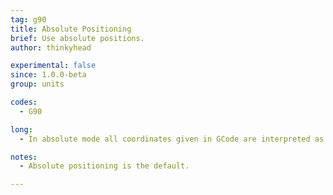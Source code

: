 ```yaml
---
tag: g90
title: Absolute Positioning
brief: Use absolute positions.
author: thinkyhead

experimental: false
since: 1.0.0-beta
group: units

codes:
  - G90

long:
  - In absolute mode all coordinates given in GCode are interpreted as positions in the logical coordinate space. This includes the extruder position unless overridden by [`M83`](M083.html).

notes:
  - Absolute positioning is the default.

---
```

